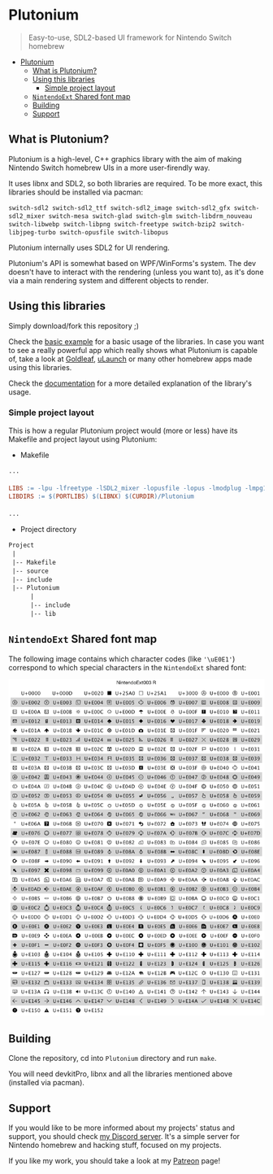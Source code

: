 # Plutonium 

> Easy-to-use, SDL2-based UI framework for Nintendo Switch homebrew

- [Plutonium](#plutonium)
  - [What is Plutonium?](#what-is-plutonium)
  - [Using this libraries](#using-this-libraries)
    - [Simple project layout](#simple-project-layout)
  - [`NintendoExt` Shared font map](#nintendoext-shared-font-map)
  - [Building](#building)
  - [Support](#support)

## What is Plutonium?

Plutonium is a high-level, C++ graphics library with the aim of making Nintendo Switch homebrew UIs in a more user-firendly way.

It uses libnx and SDL2, so both libraries are required. To be more exact, this libraries should be installed via pacman:

```
switch-sdl2 switch-sdl2_ttf switch-sdl2_image switch-sdl2_gfx switch-sdl2_mixer switch-mesa switch-glad switch-glm switch-libdrm_nouveau switch-libwebp switch-libpng switch-freetype switch-bzip2 switch-libjpeg-turbo switch-opusfile switch-libopus
```

Plutonium internally uses SDL2 for UI rendering.

Plutonium's API is somewhat based on WPF/WinForms's system. The dev doesn't have to interact with the rendering (unless you want to), as it's done via a main rendering system and different objects to render.

## Using this libraries

Simply download/fork this repository ;)

Check the [basic example](example) for a basic usage of the libraries. In case you want to see a really powerful app which really shows what Plutonium is capable of, take a look at [Goldleaf](https://github.com/XorTroll/Goldleaf), [uLaunch](https://github.com/XorTroll/uLaunch) or many other homebrew apps made using this libraries.

Check the [documentation](https://XorTroll.github.io/Plutonium/) for a more detailed explanation of the library's usage.

### Simple project layout

This is how a regular Plutonium project would (more or less) have its Makefile and project layout using Plutonium:

- Makefile

```Makefile
...

LIBS := -lpu -lfreetype -lSDL2_mixer -lopusfile -lopus -lmodplug -lmpg123 -lvorbisidec -logg -lSDL2_ttf -lSDL2_gfx -lSDL2_image -lSDL2 -lEGL -lGLESv2 -lglapi -ldrm_nouveau -lwebp -lpng -ljpeg `sdl2-config --libs` `freetype-config --libs` -lnx
LIBDIRS := $(PORTLIBS) $(LIBNX) $(CURDIR)/Plutonium

...
```

- Project directory

```txt
Project
 |
 |-- Makefile
 |-- source
 |-- include
 |-- Plutonium
      |
      |-- include
      |-- lib
```


## `NintendoExt` Shared font map

The following image contains which character codes (like `'\uE0E1'`) correspond to which special characters in the `NintendoExt` shared font:

![map](res/NintendoExt003_R.png)

## Building

Clone the repository, cd into `Plutonium` directory and run `make`.

You will need devkitPro, libnx and all the libraries mentioned above (installed via pacman).

## Support

If you would like to be more informed about my projects' status and support, you should check [my Discord server](https://discord.gg/3KpFyaH). It's a simple server for Nintendo homebrew and hacking stuff, focused on my projects.

If you like my work, you should take a look at my [Patreon](https://patreon.com/xortroll) page!
